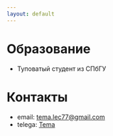 ```yaml
---
layout: default
---
```


# Образование
 - Туповатый студент из СПбГУ

# Контакты
 - email: tema.lec77@gmail.com
 - telega: [Tema](https://t.me/TemaLec)


